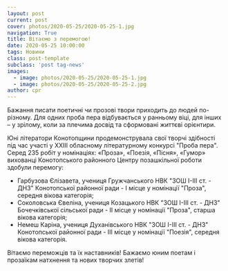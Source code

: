 ```yaml
---
layout: post
current: post
cover: photos/2020-05-25/2020-05-25-1.jpg
navigation: True
title: Вітаємо з перемогою!
date: 2020-05-25 10:00:00
tags: Новини
class: post-template
subclass: 'post tag-news'
images:
  - image: photos/2020-05-25/2020-05-25-1.jpg
  - image: photos/2020-05-25/2020-05-25-2.jpg
author: cpr
---
```


Бажання писати поетичні чи прозові твори приходить до людей по-різному. Для одних проба пера відбувається у ранньому віці, для інших – у зрілому, коли за плечима досвід та сформовані життєві орієнтири.

Юні літератори Конотопщини продемонструвала свої творчі здібності під час участі у ХХІІІ обласному літературному конкурсі "Проба пера". Серед 235 робіт у номінаціях: «Проза», «Поезія, «Пісня», «Гумор» вихованці Конотопського районного Центру позашкільної роботи здобули перемогу:

 - Гарбузова Єлізавета, учениця Гружчанського НВК "ЗОШ І-ІІІ ст. - ДНЗ" Конотопської районної ради - І місце у номінації "Проза", середня вікова категорія;
 - Соколовська Євеліна, учениця Козацького НВК "ЗОШ І-ІІІ ст. - ДНЗ" Бочечківської сільської ради - ІІ місце у номінації "Проза", старша вікова категорія;
 - Немеш Каріна, учениця Духанівського НВК "ЗОШ І-ІІІ ст. - ДНЗ" Конотопської районної ради - ІІІ місце  у номінації "Поезія", середня вікова категорія.

Вітаємо переможців та їх наставників! Бажаємо юним поетам і прозаїкам натхнення та нових творчих злетів!
